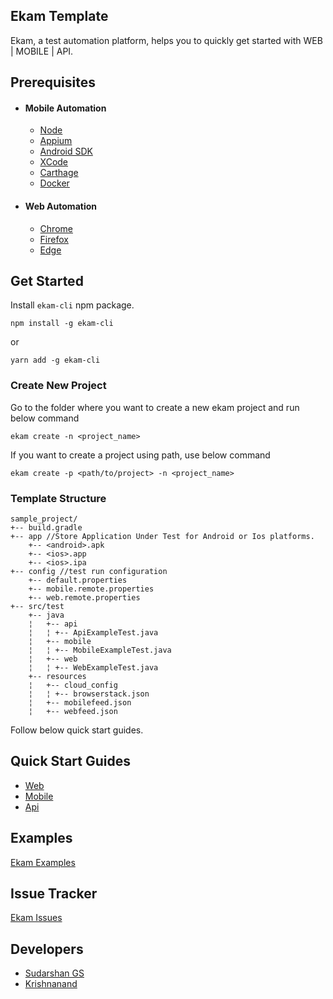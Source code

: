 ## Ekam Template
Ekam, a test automation platform, helps you to quickly get started with WEB | MOBILE | API. 

## Prerequisites

+ ####  Mobile Automation
  * <a href="https://nodejs.org/en/download/" target="_blank">Node</a>
  * <a href="https://appium.io/docs/en/about-appium/getting-started/?lang=en" target="_blank">Appium</a>
  * <a href="https://developer.android.com/studio" target="_blank">Android SDK</a>
  * <a href="https://developer.apple.com/xcode/" target="_blank">XCode</a>
  * <a href="https://github.com/Carthage/Carthage#quick-start" target="_blank">Carthage</a>
  * <a href="https://www.docker.com/products/docker-desktop" target="_blank">Docker</a>

+ #### Web Automation
  * <a href="https://www.google.com/intl/en_in/chrome/" target="_blank">Chrome</a>
  * <a href="https://www.mozilla.org/en-US/firefox/new/" target="_blank">Firefox</a>
  * <a href="https://www.microsoft.com/en-us/edge" target="_blank">Edge</a>

## Get Started

Install `ekam-cli` npm package.

```$bash
npm install -g ekam-cli
 ```

or 

```$bash
yarn add -g ekam-cli
```
### Create New Project

Go to the folder where you want to create a new ekam project and run below command

```$bash
ekam create -n <project_name>
 ```

If you want to create a project using path, use below command

```$bash
ekam create -p <path/to/project> -n <project_name>
 ```

### Template Structure

```
sample_project/
+-- build.gradle
+-- app //Store Application Under Test for Android or Ios platforms.
    +-- <android>.apk
    +-- <ios>.app
    +-- <ios>.ipa
+-- config //test run configuration
    +-- default.properties
    +-- mobile.remote.properties
    +-- web.remote.properties
+-- src/test
    +-- java
    ¦   +-- api 
    ¦   ¦ +-- ApiExampleTest.java 
    ¦   +-- mobile 
    ¦   ¦ +-- MobileExampleTest.java
    ¦   +-- web 
    ¦   ¦ +-- WebExampleTest.java
    +-- resources
    ¦   +-- cloud_config
    ¦   ¦ +-- browserstack.json
    ¦   +-- mobilefeed.json
    ¦   +-- webfeed.json
```


Follow below quick start guides.

## Quick Start Guides

* [Web](docs/quickstartguides/web.md)
* [Mobile](docs/quickstartguides/mobile.md)
* [Api]((docs/quickstartguides/api.md))

## Examples
[Ekam Examples](https://gitlab.com/testvagrant/automation-studio/ekam-studio/ekam-examples)

## Issue Tracker
[Ekam Issues](https://gitlab.com/testvagrant/automation-studio/issues-studio/ekam-beta/-/issues)

## Developers
 * [Sudarshan GS](sudarshan@testvagrant.com)
 * [Krishnanand](krishnanand@testvagrant.com)



